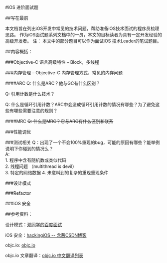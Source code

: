 #iOS 进阶面试题##写在最前本文档旨在列出iOS开发中常见的技术问题，帮助准备iOS技术面试的程序员梳理思路。作为iOS面试题系列文档中的一员，本文的目标读者为具有一定开发经验的高级开发者。注： 本文中的部分题目可以作为面试iOS 技术Leader的笔试题目。##内容概括：###Objective-C 语言高级特性 – Block，多线程###内存管理 – Objective-C 内存管理方式，常见的内存问题####ARC
Q: 什么是ARC？他与GC有什么区别？
   
Q: 引用计数是什么技术？
   
Q: 什么是循环引用计数？ARC中会造成循环引用计数的情况有哪些？为了避免这些有哪些需要注意的规则？
####MRC
~~Q: 什么是MRC？它与ARC有什么区别和联系~~

###性能调优###测试相关Q：出现了一个不会100%重现的bug，可能的原因有哪些？能举例说明下你碰到的情况么？  
A:  
	1. 程序中含有随机数或类似代码  
	2. 线程问题 （multithread is devil）  
	3. 特定的网络数据
	4. 未意料到的复杂的重现重现条件  ###设计模式


###Refactor


###iOS 安全

##参考资料：

设计模式：[邓同学的百度面试](http://studentdeng.github.io/blog/2014/02/11/baidu-interview/)
iOS 安全：[hackingiOS -- 念茜CSDN博客](http://blog.csdn.net/column/details/hackingios.html)
objc.io: [objc.io](http://objc.io)
objc.io 文章翻译：[objc.io 中文翻译列表](http://iosinit.com/?p=787)